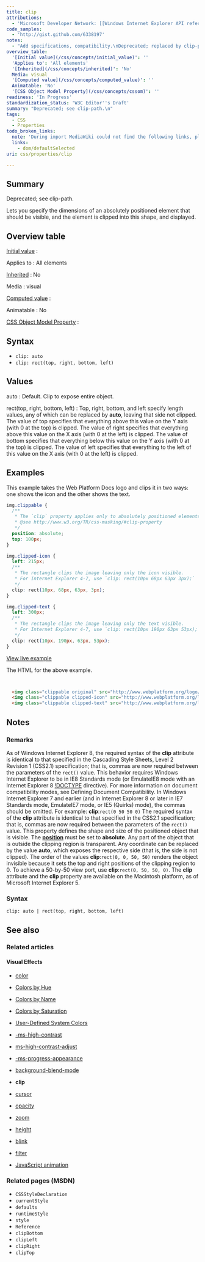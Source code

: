 ```yaml
---
title: clip
attributions:
  - 'Microsoft Developer Network: [[Windows Internet Explorer API reference](http://msdn.microsoft.com/en-us/library/ie/hh828809%28v=vs.85%29.aspx) Article]'
code_samples:
  - 'http://gist.github.com/6338197'
notes:
  - "Add specifications, compatibility.\nDeprecated; replaced by clip-path."
overview_table:
  '[Initial value](/css/concepts/initial_value)': ''
  'Applies to': 'All elements'
  '[Inherited](/css/concepts/inherited)': 'No'
  Media: visual
  '[Computed value](/css/concepts/computed_value)': ''
  Animatable: 'No'
  '[CSS Object Model Property](/css/concepts/cssom)': ''
readiness: 'In Progress'
standardization_status: 'W3C Editor''s Draft'
summary: "Deprecated; see clip-path.\n"
tags:
  - CSS
  - Properties
todo_broken_links:
  note: 'During import MediaWiki could not find the following links, please fix and adjust this list.'
  links:
    - dom/defaultSelected
uri: css/properties/clip

---
```

## <span>Summary</span>

Deprecated; see clip-path.

Lets you specify the dimensions of an absolutely positioned element that should be visible, and the element is clipped into this shape, and displayed.

## <span>Overview table</span>

[Initial value](/css/concepts/initial_value)
:

Applies to
:   All elements

[Inherited](/css/concepts/inherited)
:   No

Media
:   visual

[Computed value](/css/concepts/computed_value)
:

Animatable
:   No

[CSS Object Model Property](/css/concepts/cssom)
:

## <span>Syntax</span>

-   `clip: auto`
-   `clip: rect(top, right, bottom, left)`

## <span>Values</span>

auto
:   Default. Clip to expose entire object.

rect(top, right, bottom, left)
:   Top, right, bottom, and left specify length values, any of which can be replaced by **auto**, leaving that side not clipped. The value of top specifies that everything above this value on the Y axis (with 0 at the top) is clipped. The value of right specifies that everything above this value on the X axis (with 0 at the left) is clipped. The value of bottom specifies that everything below this value on the Y axis (with 0 at the top) is clipped. The value of left specifies that everything to the left of this value on the X axis (with 0 at the left) is clipped.

## <span>Examples</span>

This example takes the Web Platform Docs logo and clips it in two ways: one shows the icon and the other shows the text.

``` css
img.clippable {
  /**
   * The `clip` property applies only to absolutely positioned elements only.
   * @see http://www.w3.org/TR/css-masking/#clip-property
   */
  position: absolute;
  top: 100px;
}

img.clipped-icon {
  left: 215px;
  /**
   * The rectangle clips the image leaving only the icon visible.
   * For Internet Explorer 4-7, use `clip: rect(10px 68px 63px 3px);`
   */
  clip: rect(10px, 68px, 63px, 3px);
}

img.clipped-text {
  left: 300px;
  /**
   * The rectangle clips the image leaving only the text visible.
   * For Internet Explorer 4-7, use `clip: rect(10px 190px 63px 53px);`
   */
  clip: rect(10px, 190px, 63px, 53px);
}
```

[View live example](http://code.webplatform.org/gist/6338197)

The HTML for the above example.

``` html


  <img class="clippable original" src="http://www.webplatform.org/logo/wplogo_pillow_wide_tan.png" alt="Web Platform Docs logo" />
  <img class="clippable clipped-icon" src="http://www.webplatform.org/logo/wplogo_pillow_wide_tan.png" alt="Web Platform Docs logo (icon only)" title="Web Platform Docs logo (icon only)" />
  <img class="clippable clipped-text" src="http://www.webplatform.org/logo/wplogo_pillow_wide_tan.png" alt="Web Platform Docs logo (text only)" title="Web Platform Docs logo (text only)" />
```

</pre>

## <span>Notes</span>

### <span>Remarks</span>

As of Windows Internet Explorer 8, the required syntax of the **clip** attribute is identical to that specified in the Cascading Style Sheets, Level 2 Revision 1 (CSS2.1) specification; that is, commas are now required between the parameters of the `rect()` value. This behavior requires Windows Internet Explorer to be in IE8 Standards mode (or EmulateIE8 mode with an Internet Explorer 8 [!DOCTYPE](/html/elements/!DOCTYPE) directive). For more information on document compatibility modes, see Defining Document Compatibility. In Windows Internet Explorer 7 and earlier (and in Internet Explorer 8 or later in IE7 Standards mode, EmulateIE7 mode, or IE5 (Quirks) mode), the commas should be omitted. For example: **clip**:`rect(0 50 50 0)` The required syntax of the **clip** attribute is identical to that specified in the CSS2.1 specification; that is, commas are now required between the parameters of the `rect()` value. This property defines the shape and size of the positioned object that is visible. The [**position**](/css/properties/position) must be set to **absolute**. Any part of the object that is outside the clipping region is transparent. Any coordinate can be replaced by the value **auto**, which exposes the respective side (that is, the side is not clipped). The order of the values **clip**:`rect(0, 0, 50, 50)` renders the object invisible because it sets the top and right positions of the clipping region to 0. To achieve a 50-by-50 view port, use **clip**:`rect(0, 50, 50, 0)`. The **clip** attribute and the **clip** property are available on the Macintosh platform, as of Microsoft Internet Explorer 5.

### <span>Syntax</span>

`clip: auto | rect(top, right, bottom, left)`

## <span>See also</span>

### <span>Related articles</span>

#### <span>Visual Effects</span>

-   [color](/css/color)

-   [Colors by Hue](/css/color/colors_by_hue)

-   [Colors by Name](/css/color/colors_by_name)

-   [Colors by Saturation](/css/color/colors_by_saturation)

-   [User-Defined System Colors](/css/color/user-defined_system_colors)

-   [-ms-high-contrast](/css/high_contrast_mode/properties/-ms-high-contrast)

-   [ms-high-contrast-adjust](/css/high_contrast_modeapis/properties/ms-high-contrast-adjust)

-   [-ms-progress-appearance](/css/properties/-ms-progress-appearance)

-   [background-blend-mode](/css/properties/background-blend-mode)

-   **clip**

-   [cursor](/css/properties/cursor)

-   [opacity](/css/properties/opacity)

-   [zoom](/css/properties/zoom)

-   [height](/html/attributes/height)

-   [blink](/html/elements/blink)

-   [filter](/svg/elements/filter)

-   [JavaScript animation](/tutorials/animation_in_javascript_2)

### <span>Related pages (MSDN)</span>

-   `CSSStyleDeclaration`
-   `currentStyle`
-   `defaults`
-   `runtimeStyle`
-   `style`
-   `Reference`
-   `clipBottom`
-   `clipLeft`
-   `clipRight`
-   `clipTop`

